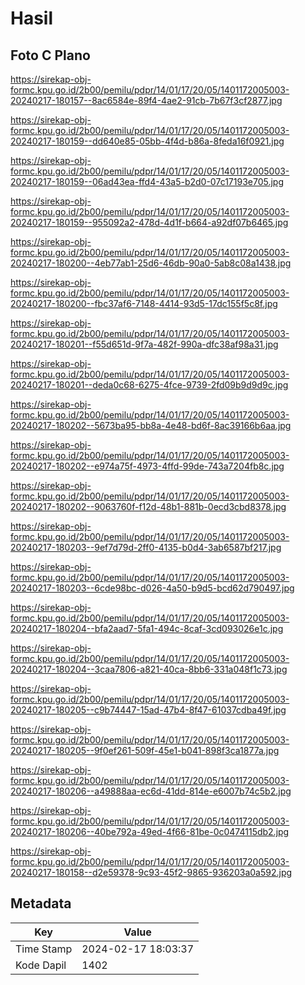 # Hasil

## Foto C Plano

https://sirekap-obj-formc.kpu.go.id/2b00/pemilu/pdpr/14/01/17/20/05/1401172005003-20240217-180157--8ac6584e-89f4-4ae2-91cb-7b67f3cf2877.jpg

https://sirekap-obj-formc.kpu.go.id/2b00/pemilu/pdpr/14/01/17/20/05/1401172005003-20240217-180159--dd640e85-05bb-4f4d-b86a-8feda16f0921.jpg

https://sirekap-obj-formc.kpu.go.id/2b00/pemilu/pdpr/14/01/17/20/05/1401172005003-20240217-180159--06ad43ea-ffd4-43a5-b2d0-07c17193e705.jpg

https://sirekap-obj-formc.kpu.go.id/2b00/pemilu/pdpr/14/01/17/20/05/1401172005003-20240217-180159--955092a2-478d-4d1f-b664-a92df07b6465.jpg

https://sirekap-obj-formc.kpu.go.id/2b00/pemilu/pdpr/14/01/17/20/05/1401172005003-20240217-180200--4eb77ab1-25d6-46db-90a0-5ab8c08a1438.jpg

https://sirekap-obj-formc.kpu.go.id/2b00/pemilu/pdpr/14/01/17/20/05/1401172005003-20240217-180200--fbc37af6-7148-4414-93d5-17dc155f5c8f.jpg

https://sirekap-obj-formc.kpu.go.id/2b00/pemilu/pdpr/14/01/17/20/05/1401172005003-20240217-180201--f55d651d-9f7a-482f-990a-dfc38af98a31.jpg

https://sirekap-obj-formc.kpu.go.id/2b00/pemilu/pdpr/14/01/17/20/05/1401172005003-20240217-180201--deda0c68-6275-4fce-9739-2fd09b9d9d9c.jpg

https://sirekap-obj-formc.kpu.go.id/2b00/pemilu/pdpr/14/01/17/20/05/1401172005003-20240217-180202--5673ba95-bb8a-4e48-bd6f-8ac39166b6aa.jpg

https://sirekap-obj-formc.kpu.go.id/2b00/pemilu/pdpr/14/01/17/20/05/1401172005003-20240217-180202--e974a75f-4973-4ffd-99de-743a7204fb8c.jpg

https://sirekap-obj-formc.kpu.go.id/2b00/pemilu/pdpr/14/01/17/20/05/1401172005003-20240217-180202--9063760f-f12d-48b1-881b-0ecd3cbd8378.jpg

https://sirekap-obj-formc.kpu.go.id/2b00/pemilu/pdpr/14/01/17/20/05/1401172005003-20240217-180203--9ef7d79d-2ff0-4135-b0d4-3ab6587bf217.jpg

https://sirekap-obj-formc.kpu.go.id/2b00/pemilu/pdpr/14/01/17/20/05/1401172005003-20240217-180203--6cde98bc-d026-4a50-b9d5-bcd62d790497.jpg

https://sirekap-obj-formc.kpu.go.id/2b00/pemilu/pdpr/14/01/17/20/05/1401172005003-20240217-180204--bfa2aad7-5fa1-494c-8caf-3cd093026e1c.jpg

https://sirekap-obj-formc.kpu.go.id/2b00/pemilu/pdpr/14/01/17/20/05/1401172005003-20240217-180204--3caa7806-a821-40ca-8bb6-331a048f1c73.jpg

https://sirekap-obj-formc.kpu.go.id/2b00/pemilu/pdpr/14/01/17/20/05/1401172005003-20240217-180205--c9b74447-15ad-47b4-8f47-61037cdba49f.jpg

https://sirekap-obj-formc.kpu.go.id/2b00/pemilu/pdpr/14/01/17/20/05/1401172005003-20240217-180205--9f0ef261-509f-45e1-b041-898f3ca1877a.jpg

https://sirekap-obj-formc.kpu.go.id/2b00/pemilu/pdpr/14/01/17/20/05/1401172005003-20240217-180206--a49888aa-ec6d-41dd-814e-e6007b74c5b2.jpg

https://sirekap-obj-formc.kpu.go.id/2b00/pemilu/pdpr/14/01/17/20/05/1401172005003-20240217-180206--40be792a-49ed-4f66-81be-0c0474115db2.jpg

https://sirekap-obj-formc.kpu.go.id/2b00/pemilu/pdpr/14/01/17/20/05/1401172005003-20240217-180158--d2e59378-9c93-45f2-9865-936203a0a592.jpg


## Metadata

| Key        | Value               |
| ---------- | ------------------- |
| Time Stamp | 2024-02-17 18:03:37 |
| Kode Dapil | 1402                |



